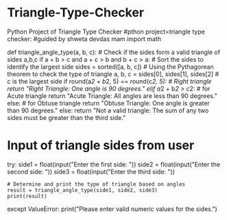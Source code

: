 # Triangle-Type-Checker
Python Project of Triangle Type Checker
#pthon project=triangle type checker:
#guided by shweta devdas mam
import math

def triangle_angle_type(a, b, c):
    # Check if the sides form a valid triangle of sides a,b,c
    if a + b > c and a + c > b and b + c > a:
        # Sort the sides to identify the largest side
        sides = sorted([a, b, c])
        # Using the Pythagorean theorem to check the type of triangle
        a, b, c = sides[0], sides[1], sides[2] 
        # c is the largest side
        if round(a*2 + b*2, 5) == round(c*2, 5):
            # Right triangle
            return "Right Triangle: One angle is 90 degrees."
        elif a*2 + b*2 > c*2: 
            # for Acute triangle
            return "Acute Triangle: All angles are less than 90 degrees."
        else: 
            #  for Obtuse triangle
            return "Obtuse Triangle: One angle is greater than 90 degrees."
    else:
        return "Not a valid triangle: The sum of any two sides must be greater than the third side."

# Input of triangle sides from user
try:
    side1 = float(input("Enter the first side: "))
    side2 = float(input("Enter the second side: "))
    side3 = float(input("Enter the third side: "))

    # Determine and print the type of triangle based on angles
    result = triangle_angle_type(side1, side2, side3)
    print(result)
except ValueError:
    print("Please enter valid numeric values for the sides.")
